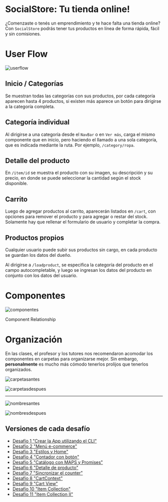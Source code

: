 # SocialStore: Tu tienda online!
¿Comenzaste o tenés un emprendimiento y te hace falta una tienda online? Con `SocialStore` podrás tener tus productos en línea de forma rápida, fácil y sin comisiones.


# User Flow

![userflow](https://s3.us-west-2.amazonaws.com/secure.notion-static.com/0e2babf3-191a-4efe-92ec-d60408959845/Untitled.png?X-Amz-Algorithm=AWS4-HMAC-SHA256&X-Amz-Credential=AKIAT73L2G45O3KS52Y5%2F20210430%2Fus-west-2%2Fs3%2Faws4_request&X-Amz-Date=20210430T193137Z&X-Amz-Expires=86400&X-Amz-Signature=f892fe4111279ece790932d14294e9055cf281b311cb4c943e35ff60e9b6648b&X-Amz-SignedHeaders=host&response-content-disposition=filename%20%3D%22Untitled.png%22)

## Inicio / Categorías

Se muestran todas las categorías con sus productos, por cada categoría aparecen hasta 4 productos, si existen más aparece un botón para dirigirse a la categoría completa.

## Categoría individual

Al dirigirse a una categoría desde el `NavBar` o en `Ver más`, carga el mismo componente que en inicio, pero haciendo el llamado a una sola categoría, que es indicada mediante la ruta. Por ejemplo, `/category/ropa`.

## Detalle del producto

En `/item/id` se muestra el producto con su imagen, su descripción y su precio, en donde se puede seleccionar la cantidad según el stock disponible. 

## Carrito

Luego de agregar productos al carrito, aparecerán listados en `/cart`, con opciones para remover el producto y para agregar o restar del stock. Solamente hay que rellenar el formulario de usuario y completar la compra.

## Productos propios

Cualquier usuario puede subir sus productos sin cargo, en cada producto se guardan los datos del dueño.

Al dirigirse a `/loadproduct`, se especifica la categoría del producto en el campo autocompletable, y luego se ingresan los datos del producto en conjunto con los datos del usuario.

# Componentes

![componentes](https://s3.us-west-2.amazonaws.com/secure.notion-static.com/a666fda0-0c59-48f8-b987-56f91b232c68/Untitled.png?X-Amz-Algorithm=AWS4-HMAC-SHA256&X-Amz-Credential=AKIAT73L2G45O3KS52Y5%2F20210430%2Fus-west-2%2Fs3%2Faws4_request&X-Amz-Date=20210430T193444Z&X-Amz-Expires=86400&X-Amz-Signature=0d7c662fb960fc7dabc04079d58083e2cdbff4cf657c2a55308ac761c71830a6&X-Amz-SignedHeaders=host&response-content-disposition=filename%20%3D%22Untitled.png%22)

Component Relationship

# Organización

En las clases, el profesor y los tutores nos recomendaron acomodar los componentes en carpetas para organizarse mejor. Sin embargo, **personalmente** es mucho más cómodo tenerlos prolijos que tenerlos organizados.

![carpetasantes](https://s3.us-west-2.amazonaws.com/secure.notion-static.com/7b3dddbe-c227-406c-a50e-e1561404da0c/Untitled.png?X-Amz-Algorithm=AWS4-HMAC-SHA256&X-Amz-Credential=AKIAT73L2G45O3KS52Y5%2F20210430%2Fus-west-2%2Fs3%2Faws4_request&X-Amz-Date=20210430T193520Z&X-Amz-Expires=86400&X-Amz-Signature=473eff313601323bbe5a39509537b631c140e3b63a45e8900198a93302a63396&X-Amz-SignedHeaders=host&response-content-disposition=filename%20%3D%22Untitled.png%22)

![carpetasdespues](https://s3.us-west-2.amazonaws.com/secure.notion-static.com/236e20df-1914-463f-8aef-48e094877a11/Untitled.png?X-Amz-Algorithm=AWS4-HMAC-SHA256&X-Amz-Credential=AKIAT73L2G45O3KS52Y5%2F20210430%2Fus-west-2%2Fs3%2Faws4_request&X-Amz-Date=20210430T193524Z&X-Amz-Expires=86400&X-Amz-Signature=df49f10b5388baa979a31a569c635af6635de5b2caff6f53fb16e17bbc5052c9&X-Amz-SignedHeaders=host&response-content-disposition=filename%20%3D%22Untitled.png%22)

---

![nombresantes](https://s3.us-west-2.amazonaws.com/secure.notion-static.com/8ffcee99-e559-450c-98e1-5fb3fed61ed3/Untitled.png?X-Amz-Algorithm=AWS4-HMAC-SHA256&X-Amz-Credential=AKIAT73L2G45O3KS52Y5%2F20210430%2Fus-west-2%2Fs3%2Faws4_request&X-Amz-Date=20210430T193528Z&X-Amz-Expires=86400&X-Amz-Signature=5720717887d5cde9d410c8309185bfabfe74c4c206fee56f1e7be0ca6c699227&X-Amz-SignedHeaders=host&response-content-disposition=filename%20%3D%22Untitled.png%22)

![nombresdespues](https://s3.us-west-2.amazonaws.com/secure.notion-static.com/381a8ba7-2b6b-4365-b64f-e534892893d4/Untitled.png?X-Amz-Algorithm=AWS4-HMAC-SHA256&X-Amz-Credential=AKIAT73L2G45O3KS52Y5%2F20210430%2Fus-west-2%2Fs3%2Faws4_request&X-Amz-Date=20210430T193534Z&X-Amz-Expires=86400&X-Amz-Signature=76e2a770d6a813bae799fe7f8e2d8cd97eeb4268012387c6cd5e93d3651c0143&X-Amz-SignedHeaders=host&response-content-disposition=filename%20%3D%22Untitled.png%22)


## Versiones de cada desafío
* [Desafío 1 "Crear la App utilizando el CLI"](https://github.com/FranElfers/socialstore-elfers/tree/1f9ca9a676099211d48a91449ebfe408cc980f28)
* [Desafío 2 "Menú e-commerce"](https://github.com/FranElfers/socialstore-elfers/tree/d7c07f528cd4dcd6bb1d99bccdc5bf8a190f79d4)
* [Desafío 3 "Estilos y Home"](https://github.com/FranElfers/socialstore-elfers/tree/cdd66d20815e7aebbd4450c3325f5bd455f97cf2)
* [Desafío 4 "Contador con botón"](https://github.com/FranElfers/socialstore-elfers/tree/46ce5da0fa84b2eb070e180564b20c0933598393)
* [Desafío 5 "Catálogo con MAPS y Promises"](https://github.com/FranElfers/socialstore-elfers/tree/71b24c99f33f6f5bbaf159f3d1bf160b443df289)
* [Desafío 6 "Detalle de producto"](https://github.com/FranElfers/socialstore-elfers/tree/38fb4acd50fbcc8acb54f2962e2111c651b29315)
* [Desafío 7 "Sincronizar el counter"](https://github.com/FranElfers/socialstore-elfers/tree/2d195fa3acf559dc488c5dce0032ee452124eb39)
* [Desafío 8 "CartContext"](https://github.com/FranElfers/socialstore-elfers/tree/ae51c12066831fae59d8f340e73480bd6918b5f5)
* [Desafío 9 "Cart View"](https://github.com/FranElfers/socialstore-elfers/tree/40f525785715ef4704eb5ca149f4fec13381ae9f)
* [Desafío 10 "Item Collection"](https://github.com/FranElfers/socialstore-elfers/tree/4feec08948d05a459d0c6929e82f6257cf0f0c76)
* [Desafío 11 "Item Collection II"](https://github.com/FranElfers/socialstore-elfers/tree/4a5a5d36b2d91f24305b1a5fd6cb02446caf02f3)